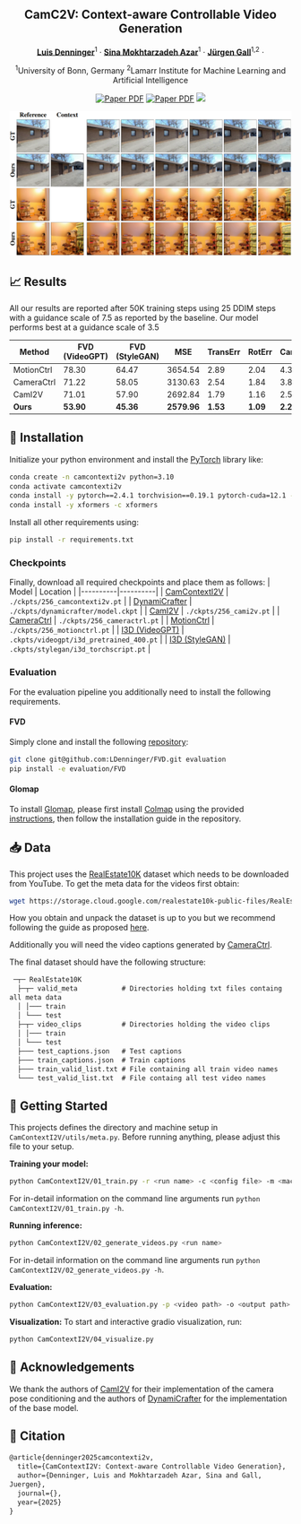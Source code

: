 <div align="center">
<h2>CamC2V: Context-aware Controllable Video Generation</h2>

[**Luis Denninger**](https://scholar.google.com/citations?user=1UK2mMsAAAAJ&hl=en)<sup>1</sup> · [**Sina Mokhtarzadeh Azar**](https://scholar.google.com/citations?user=kojTGo8AAAAJ&hl=en)<sup>1</sup> · [**Jürgen Gall**](https://pages.iai.uni-bonn.de/gall_juergen/)<sup>1,2</sup> · 

<sup>1</sup>University of Bonn, Germany
<sup>2</sup>Lamarr Institute for Machine Learning and Artificial Intelligence

<a href="https://arxiv.org/abs/2504.06022v1"><img src='https://img.shields.io/badge/arXiv-2504.06022-red' alt='Paper PDF'></a>
<a href="misc/camcontexti2v_preprint.pdf"><img src='https://img.shields.io/badge/Paper-CamContextI2V-blue' alt='Paper PDF'></a>
<a href='https://huggingface.co/LDenninger/CamContextI2V/tree/main'><img src='https://img.shields.io/badge/%F0%9F%A4%97%20Hugging%20Face-Checkpoints-yellow'></a>
</div>

![](./misc/results.png)



## 📈 Results
All our results are reported after 50K training steps using 25 DDIM steps with a guidance scale of 7.5 as reported by the baseline.
Our model performs best at a guidance scale of 3.5

| Method      | FVD (VideoGPT) | FVD (StyleGAN) | MSE     | TransErr | RotErr | CamMC  |
|-------------|----------------|----------------|---------|----------|--------|--------|
| MotionCtrl  | 78.30          | 64.47          | 3654.54 | 2.89     | 2.04   | 4.34   |
| CameraCtrl  | 71.22          | 58.05          | 3130.63 | 2.54     | 1.84   | 3.85   |
| CamI2V      | 71.01          | 57.90          | 2692.84 | 1.79     | 1.16   | 2.58   |
| **Ours**    | **53.90**      | **45.36**      | **2579.96** | **1.53** | **1.09** | **2.29** |


## 🔧 Installation
Initialize your python environment and install the [PyTorch](https://pytorch.org/) library like:
```bash
conda create -n camcontexti2v python=3.10
conda activate camcontexti2v
conda install -y pytorch==2.4.1 torchvision==0.19.1 pytorch-cuda=12.1 -c pytorch -c nvidia
conda install -y xformers -c xformers
```
Install all other requirements using:
```bash
pip install -r requirements.txt
```
### Checkpoints
Finally, download all required checkpoints and place them as follows:
| Model | Location |
|----------|----------|
| [CamContextI2V]()  | `./ckpts/256_camcontexti2v.pt`  |
| [DynamiCrafter](https://huggingface.co/Doubiiu/DynamiCrafter/blob/main/model.ckpt)  | `./ckpts/dynamicrafter/model.ckpt`  |
| [CamI2V](https://huggingface.co/MuteApo/CamI2V/blob/main/256_cami2v.pt)  | `./ckpts/256_cami2v.pt`  |
| [CameraCtrl](https://huggingface.co/MuteApo/CamI2V/blob/main/256_cameractrl.pt)  | `./ckpts/256_cameractrl.pt`  |
| [MotionCtrl](https://huggingface.co/MuteApo/CamI2V/blob/main/256_cameractrl.pt)  | `./ckpts/256_motionctrl.pt`  |
| [I3D (VideoGPT)](https://huggingface.co/spaces/LanguageBind/Open-Sora-Plan-v1.0.0/blob/810fa8c4bdb3a4c8eec9bd57375c29bde6fb46de/opensora/eval/fvd/videogpt/i3d_pretrained_400.pt)  | `.ckpts/videogpt/i3d_pretrained_400.pt`  |
| [I3D (StyleGAN)](https://huggingface.co/spaces/LanguageBind/Open-Sora-Plan-v1.0.0/blob/171d4cc747dc4d6b19f2f83584a1d6549e3ff7f0/opensora/eval/fvd/styleganv/i3d_torchscript.pt)  | `.ckpts/stylegan/i3d_torchscript.pt`  |


### Evaluation
For the evaluation pipeline you additionally need to install the following requirements.

#### FVD
Simply clone and install the following [repository](https://github.com/LDenninger/FVD):
```bash
git clone git@github.com:LDenninger/FVD.git evaluation
pip install -e evaluation/FVD
```

#### Glomap
To install [Glomap](https://github.com/colmap/glomap), please first install [Colmap](https://github.com/colmap/colmap) using the provided [instructions](https://colmap.github.io/install.html#build-from-source), then follow the installation guide in the repository.

## 📥 Data
This project uses the [RealEstate10K](https://google.github.io/realestate10k/) dataset which needs to be downloaded from YouTube. To get the meta data for the videos first obtain:
```bash
wget https://storage.cloud.google.com/realestate10k-public-files/RealEstate10K.tar.gz
```
How you obtain and unpack the dataset is up to you but we recommend following the guide as proposed [here](https://github.com/ZGCTroy/CamI2V/tree/main/datasets).

Additionally you will need the video captions generated by [CameraCtrl](https://github.com/hehao13/CameraCtrl#dataset).

The final dataset should have the following structure:
```
 ─┬─ RealEstate10K
  ├─┬─ valid_meta           # Directories holding txt files containg all meta data
  │ │─── train
  │ └─── test
  ├─┬─ video_clips          # Directories holding the video clips
  │ │─── train
  │ └─── test
  ├─── test_captions.json   # Test captions
  ├─── train_captions.json  # Train captions
  ├─── train_valid_list.txt # File containing all train video names
  └─── test_valid_list.txt  # File containg all test video names
```


## 🚀 Getting Started
This projects defines the directory and machine setup in `CamContextI2V/utils/meta.py`.
Before running anything, please adjust this file to your setup.

**Training your model:**
```bash
python CamContextI2V/01_train.py -r <run name> -c <config file> -m <machine to run on>
```
For in-detail information on the command line arguments run `python CamContextI2V/01_train.py -h`.


**Running inference:**
```bash
python CamContextI2V/02_generate_videos.py <run name>
```
For in-detail information on the command line arguments run `python CamContextI2V/02_generate_videos.py -h`.

**Evaluation:**
```bash
python CamContextI2V/03_evaluation.py -p <video path> -o <output path> --max-videos-in-mem <Images in RAM> [--fvd/--extended/--glomap]
```

**Visualization:**
To start and interactive gradio visualization, run:
```bash
python CamContextI2V/04_visualize.py
```

## 🙏 Acknowledgements
We thank the authors of [CamI2V](https://github.com/ZGCTroy/CamI2V) for their implementation of the camera pose conditioning and the authors of [DynamiCrafter](https://github.com/Doubiiu/DynamiCrafter) for the implementation of the base model.

## 📄 Citation
```
@article{denninger2025camcontexti2v,
  title={CamContextI2V: Context-aware Controllable Video Generation},
  author={Denninger, Luis and Mokhtarzadeh Azar, Sina and Gall, Juergen},
  journal={},
  year={2025}
}
```
